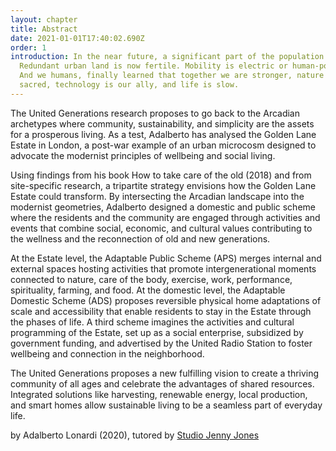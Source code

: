```yaml
---
layout: chapter
title: Abstract
date: 2021-01-01T17:40:02.690Z
order: 1
introduction: In the near future, a significant part of the population is older.
  Redundant urban land is now fertile. Mobility is electric or human-powered.
  And we humans, finally learned that together we are stronger, nature is
  sacred, technology is our ally, and life is slow.
---
```

The United Generations research proposes to go back to the Arcadian archetypes where community, sustainability, and simplicity are the assets for a prosperous living. 
As a test, Adalberto has analysed the Golden Lane Estate in London, a post-war example of an urban microcosm designed to advocate the modernist principles of wellbeing and social living.

Using findings from his book How to take care of the old (2018) and from site-specific research, a tripartite strategy envisions how the Golden Lane Estate could transform. 
By intersecting the Arcadian landscape into the modernist geometries, Adalberto designed a domestic and public scheme where the residents and the community are engaged through activities and events that combine social, economic, and cultural values contributing to the wellness and the reconnection of old and new generations.

At the Estate level, the Adaptable Public Scheme (APS) merges internal and external spaces hosting activities that promote intergenerational moments connected to nature, care of the body, exercise, work, performance, spirituality, farming, and food. At the domestic level, the Adaptable Domestic Scheme (ADS) proposes reversible physical home adaptations of scale and accessibility that enable residents to stay in the Estate through the phases of life. A third scheme imagines the activities and cultural programming of the Estate, set up as a social enterprise, subsidized by government funding, and advertised by the United Radio Station to foster wellbeing and connection in the neighborhood.

The United Generations proposes a new fulfilling vision to create a thriving community of all ages and celebrate the advantages of shared resources. Integrated solutions like harvesting, renewable energy, local production, and smart homes allow sustainable living to be a seamless part of everyday life.

by Adalberto Lonardi (2020), tutored by [Studio Jenny Jones](https://studiojennyjones.com/)